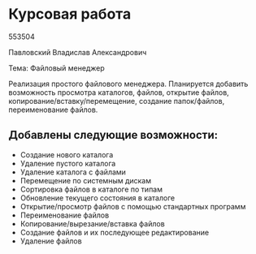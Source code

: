 Курсовая работа
===============

553504

Павловский Владислав Александрович

Тема: Файловый менеджер

Реализация простого файлового менеджера. Планируется добавить возможность просмотра каталогов, файлов, открытие файлов, копирование/вставку/перемещение, создание папок/файлов, переименование файлов.

Добавлены следующие возможности:
-
- Создание нового каталога
- Удаление пустого каталога
- Удаление каталога с файлами
- Перемещение по системным дискам
- Сортировка файлов в каталоге по типам
- Обновление текущего состояния в каталоге
- Открытие/просмотр файлов с помощью стандартных программ
- Переименование файлов
- Копирование/вырезание/вставка файлов
- Создание файлов и их последующее редактирование
- Удаление файлов
